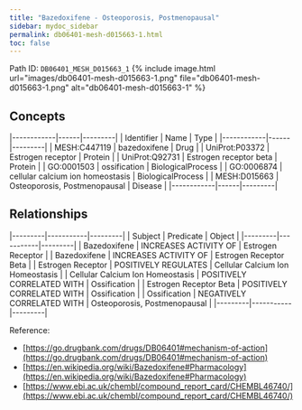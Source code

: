 ```yaml
---
title: "Bazedoxifene - Osteoporosis, Postmenopausal"
sidebar: mydoc_sidebar
permalink: db06401-mesh-d015663-1.html
toc: false 
---
```



Path ID: `DB06401_MESH_D015663_1`
{% include image.html url="images/db06401-mesh-d015663-1.png" file="db06401-mesh-d015663-1.png" alt="db06401-mesh-d015663-1" %}

## Concepts

|------------|------|---------|
| Identifier | Name | Type    |
|------------|------|---------|
| MESH:C447119 | bazedoxifene | Drug |
| UniProt:P03372 | Estrogen receptor | Protein |
| UniProt:Q92731 | Estrogen receptor beta | Protein |
| GO:0001503 | ossification | BiologicalProcess |
| GO:0006874 | cellular calcium ion homeostasis | BiologicalProcess |
| MESH:D015663 | Osteoporosis, Postmenopausal | Disease |
|------------|------|---------|

## Relationships

|---------|-----------|---------|
| Subject | Predicate | Object  |
|---------|-----------|---------|
| Bazedoxifene | INCREASES ACTIVITY OF | Estrogen Receptor |
| Bazedoxifene | INCREASES ACTIVITY OF | Estrogen Receptor Beta |
| Estrogen Receptor | POSITIVELY REGULATES | Cellular Calcium Ion Homeostasis |
| Cellular Calcium Ion Homeostasis | POSITIVELY CORRELATED WITH | Ossification |
| Estrogen Receptor Beta | POSITIVELY CORRELATED WITH | Ossification |
| Ossification | NEGATIVELY CORRELATED WITH | Osteoporosis, Postmenopausal |
|---------|-----------|---------|

Reference: 
  - [https://go.drugbank.com/drugs/DB06401#mechanism-of-action](https://go.drugbank.com/drugs/DB06401#mechanism-of-action)
  - [https://en.wikipedia.org/wiki/Bazedoxifene#Pharmacology](https://en.wikipedia.org/wiki/Bazedoxifene#Pharmacology)
  - [https://www.ebi.ac.uk/chembl/compound_report_card/CHEMBL46740/](https://www.ebi.ac.uk/chembl/compound_report_card/CHEMBL46740/)

